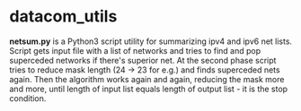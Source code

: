 # datacom_utils
<b>netsum.py</b> is a Python3 script utility for summarizing ipv4 and ipv6 net lists.
Script gets input file with a list of networks and tries to find and pop superceded networks if there's superior net.
At the second phase script tries to reduce mask length (24 -> 23 for e.g.) and finds superceded nets again. Then the algorithm works again
and again, reducing the mask more and more, until length of input list equals length of output list - it is the stop condition.
